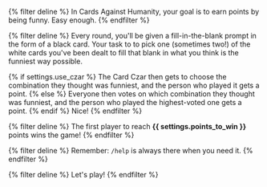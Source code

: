 {% filter deline %}
In Cards Against Humanity, your goal is to earn points by being funny. Easy enough.
{% endfilter %}

{% filter deline %}
Every round, you'll be given a fill-in-the-blank prompt in the form of a black card. Your task to to pick one
(sometimes two!) of the white cards you've been dealt to fill that blank in what you think is the funniest way possible.

{% if settings.use_czar %}
The Card Czar then gets to choose the combination they thought was funniest, and the person who played it gets a
point.
{% else %}
Everyone then votes on which combination they thought was funniest, and the person who played the highest-voted
one gets a point.
{% endif %}
Nice!
{% endfilter %}

{% filter deline %}
The first player to reach **{{ settings.points_to_win }}** points wins the game!
{% endfilter %}

{% filter deline %}
Remember: `/help` is always there when you need it.
{% endfilter %}

{% filter deline %}
Let's play!
{% endfilter %}
